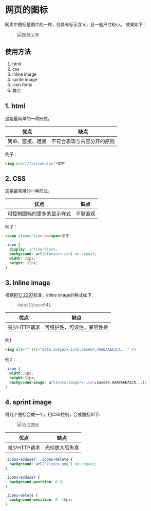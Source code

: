 网页的图标
==========
网页中图标是图片的一种，但具有标示含义，且一般尺寸较小。
效果如下：

> ![图标](/favicon.ico "替代文字")文字

## 使用方法
1. html
2. css
3. inline image
4. sprite image
5. icon fonts
6. 其它

## 1. html
这是最简单的一种形式。

优点|缺点
----|----
简单、直接、粗暴|不符合表现与内容分开的原则

例子：

```html
<img src="/favicon.ico">文字
```

## 2. CSS
这是最常用的一种形式。

优点|缺点
----|----
可控制图标的更多的显示样式|不够直观

例子：

```html
<span class='icon'></span>文字
```

```css
.icon {
  display: inline-block;
  background: url(/favicon.ico) no-repeat;
  width: 32px;
  height: 32px;
}
```

## 3. inline image
根据[RFC 2397](http://tools.ietf.org/html/rfc2397)标准，inline image的格式如下:
> data:\[<mediatype>\]\[;base64\],<data>

优点|缺点
----|----
减少HTTP请求|可维护性，可读性，兼容性差

例1:

```html
<img alt="" src="data:image/x-icon;base64,AAABAAEAICA..." />
```

例2：

```css
.icon {
  width:32px;
  height:32px;
  background-image: url(data:image/x-icon;base64,AAABAAEAICA...);
}
```

## 4. sprint image
将几个图标合成一个，用CSS控制，合成图标如下:
> ![合成图标](/icons.png "合成图标")

优点|缺点
----|----
减少HTTP请求|光标放大后失真


```css
.icons-adduser, .icons-delete {
  background: url('/icons.png') no-repeat;
}

.icons-adduser {
  background-position: 0 0;
}

.icons-delete {
  background-position: 0 -16px;
}
```
